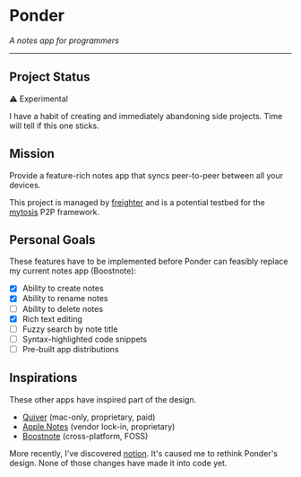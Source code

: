 # Ponder
_A notes app for programmers_

---

## Project Status
:warning: Experimental

I have a habit of creating and immediately abandoning side projects. Time will
tell if this one sticks.

## Mission
Provide a feature-rich notes app that syncs peer-to-peer between all your devices.

This project is managed by
[freighter](https://github.com/PsychoLlama/freighter) and is a potential
testbed for the [mytosis](https://github.com/PsychoLlama/mytosis) P2P
framework.

## Personal Goals
These features have to be implemented before Ponder can feasibly replace my
current notes app (Boostnote):
- [x] Ability to create notes
- [x] Ability to rename notes
- [ ] Ability to delete notes
- [x] Rich text editing
- [ ] Fuzzy search by note title
- [ ] Syntax-highlighted code snippets
- [ ] Pre-built app distributions

## Inspirations
These other apps have inspired part of the design.

- [Quiver](http://happenapps.com/) (mac-only, proprietary, paid)
- [Apple Notes](https://www.icloud.com/#notes) (vendor lock-in, proprietary)
- [Boostnote](https://boostnote.io/) (cross-platform, FOSS)

More recently, I've discovered [notion](https://www.notion.so/). It's caused
me to rethink Ponder's design. None of those changes have made it into code
yet.

